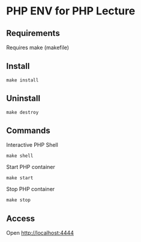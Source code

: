 # PHP ENV for PHP Lecture

## Requirements

Requires make (makefile)

## Install

    make install
    
## Uninstall

    make destroy
    
## Commands

Interactive PHP Shell

    make shell

Start PHP container

    make start

Stop PHP container

    make stop
    
## Access

Open [http://localhost:4444](http://localhost:4444)